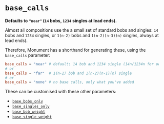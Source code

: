 # `base_calls`

**Defaults to `"near"` (`14` bobs, `1234` singles at lead ends).**

Almost all compositions use the a small set of standard bobs and singles: `14` bobs and `1234`
singles, or `1(n-2)` bobs and `1(n-2)(n-3)(n)` singles, always at lead ends).

Therefore, Monument has a shorthand for generating these, using the `base_calls` parameter:

```toml
base_calls = "near" # default; 14 bob and 1234 single (14n/1234n for odd-bell methods)
# or
base_calls = "far"  # 1(n-2) bob and 1(n-2)(n-1)(n) single
# or
base_calls = "none" # no base calls, only what you've added
```

These can be customised with these other parameters:

- [`base_bobs_only`](base_bobs_only.md)
- [`base_singles_only`](base_singles_only.md)
- [`base_bob_weight`](base_bob_weight.md)
- [`base_single_weight`](base_single_weight.md)
